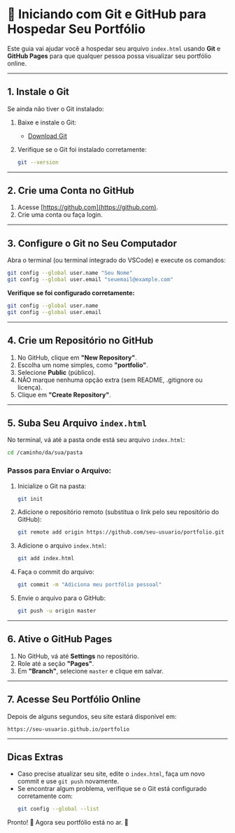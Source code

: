 
# 🚀 Iniciando com Git e GitHub para Hospedar Seu Portfólio

Este guia vai ajudar você a hospedar seu arquivo `index.html` usando **Git** e **GitHub Pages** para que qualquer pessoa possa visualizar seu portfólio online.

---

## **1. Instale o Git**
Se ainda não tiver o Git instalado:

1. Baixe e instale o Git:
   - [Download Git](https://git-scm.com/)

2. Verifique se o Git foi instalado corretamente:
   ```bash
   git --version
   ```

---

## **2. Crie uma Conta no GitHub**
1. Acesse [https://github.com](https://github.com).
2. Crie uma conta ou faça login.

---

## **3. Configure o Git no Seu Computador**

Abra o terminal (ou terminal integrado do VSCode) e execute os comandos:

```bash
git config --global user.name "Seu Nome"
git config --global user.email "seuemail@example.com"
```

**Verifique se foi configurado corretamente:**
```bash
git config --global user.name
git config --global user.email
```

---

## **4. Crie um Repositório no GitHub**

1. No GitHub, clique em **"New Repository"**.
2. Escolha um nome simples, como **"portfolio"**.
3. Selecione **Public** (público).
4. NÃO marque nenhuma opção extra (sem README, .gitignore ou licença).
5. Clique em **"Create Repository"**.

---

## **5. Suba Seu Arquivo `index.html`**

No terminal, vá até a pasta onde está seu arquivo `index.html`:

```bash
cd /caminho/da/sua/pasta
```

### **Passos para Enviar o Arquivo:**

1. Inicialize o Git na pasta:
   ```bash
   git init
   ```

2. Adicione o repositório remoto (substitua o link pelo seu repositório do GitHub):
   ```bash
   git remote add origin https://github.com/seu-usuario/portfolio.git
   ```

3. Adicione o arquivo `index.html`:
   ```bash
   git add index.html
   ```

4. Faça o commit do arquivo:
   ```bash
   git commit -m "Adiciona meu portfólio pessoal"
   ```

5. Envie o arquivo para o GitHub:
   ```bash
   git push -u origin master
   ```

---

## **6. Ative o GitHub Pages**

1. No GitHub, vá até **Settings** no repositório.
2. Role até a seção **"Pages"**.
3. Em **"Branch"**, selecione `master` e clique em salvar.

---

## **7. Acesse Seu Portfólio Online**

Depois de alguns segundos, seu site estará disponível em:

```
https://seu-usuario.github.io/portfolio
```

---

## **Dicas Extras**
- Caso precise atualizar seu site, edite o `index.html`, faça um novo commit e use `git push` novamente.
- Se encontrar algum problema, verifique se o Git está configurado corretamente com:
  ```bash
  git config --global --list
  ```

Pronto! 🎉 Agora seu portfólio está no ar. 🚀
